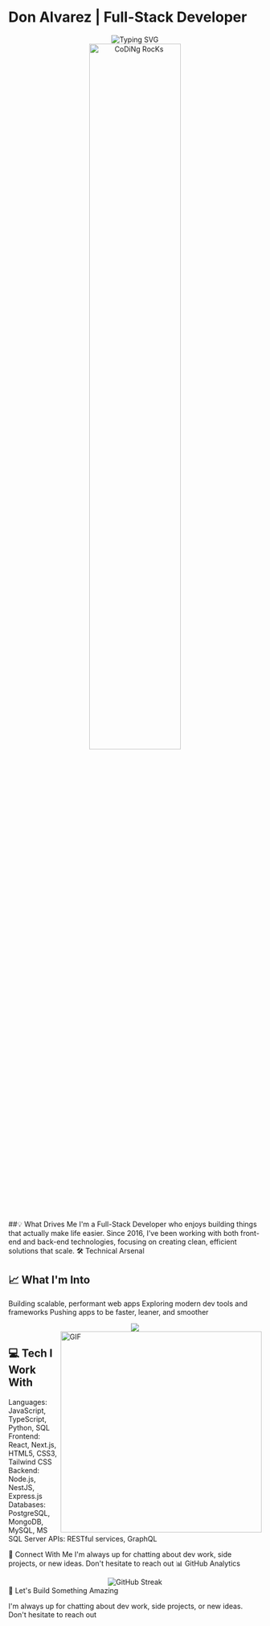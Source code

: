 # Don Alvarez | Full-Stack Developer
<div align="center">
  <img src="https://readme-typing-svg.herokuapp.com?font=Fira+Code&pause=1000&color=2196F3&center=true&vCenter=true&width=435&lines=Building+intelligent+route+solutions;Full-Stack+Developer+since+2016;Optimizing+delivery+routes+%26+logistics;Making+complex+problems+simple" alt="Typing SVG" />
</div>


<div align="center">
  <img src="https://github.com/SP-XD/SP-XD/blob/main/images/dev-working_rounded.gif?raw=true" href="https://github.com/SP-XD" alt="CoDiNg RocKs" width="60%"/><br>
</div>
##💡 What Drives Me
I'm a Full-Stack Developer who enjoys building things that actually make life easier. Since 2016, I’ve been working with both front-end and back-end technologies, focusing on creating clean, efficient solutions that scale.
🛠️ Technical Arsenal

## 📈 What I'm Into
Building scalable, performant web apps
Exploring modern dev tools and frameworks
Pushing apps to be faster, leaner, and smoother


<div align="center">
  <img src="https://skillicons.dev/icons?i=js,ts,react,nodejs,python,postgres,mongodb,docker,git,vscode&perline=5" />
</div>


<img align="right" alt="GIF" src="https://github.com/abhisheknaiidu/abhisheknaiidu/blob/master/code.gif?raw=true" width="400" />

## 💻 Tech I Work With
Languages: JavaScript, TypeScript, Python, SQL
Frontend: React, Next.js, HTML5, CSS3, Tailwind CSS
Backend: Node.js, NestJS, Express.js
Databases: PostgreSQL, MongoDB, MySQL, MS SQL Server
APIs: RESTful services, GraphQL


🌟 Connect With Me
I'm always up for chatting about dev work, side projects, or new ideas. Don't hesitate to reach out
📊 GitHub Analytics

<div align="center">
  <img src="https://github-readme-streak-stats.herokuapp.com/?user=DnAlvrz&theme=tokyonight" alt="GitHub Streak" />
</div>
🤝 Let's Build Something Amazing

I'm always up for chatting about dev work, side projects, or new ideas. Don't hesitate to reach out
</div>
